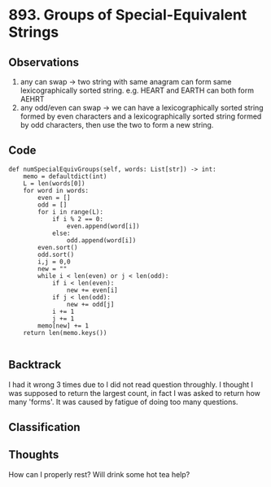 # 893. Groups of Special-Equivalent Strings
## Observations
1. any can swap -> two string with same anagram can form same lexicographically sorted string. e.g. HEART and EARTH can both form AEHRT
2. any odd/even can swap -> we can have a lexicographically sorted string formed by even characters and a lexicographically sorted string formed by odd characters, then use the two to form a new string.
## Code
```
def numSpecialEquivGroups(self, words: List[str]) -> int:
    memo = defaultdict(int)
    L = len(words[0])
    for word in words:
        even = []
        odd = []
        for i in range(L):
            if i % 2 == 0:
                even.append(word[i])
            else:
                odd.append(word[i])
        even.sort()
        odd.sort()
        i,j = 0,0
        new = ""
        while i < len(even) or j < len(odd):
            if i < len(even):
                new += even[i]
            if j < len(odd):
                new += odd[j]
            i += 1
            j += 1
        memo[new] += 1
    return len(memo.keys())
                
```
## Backtrack
I had it wrong 3 times due to I did not read question throughly. I thought I was supposed to return the largest count, in fact I was asked to return how many 'forms'. It was caused by fatigue of doing too many questions.
## Classification
## Thoughts
How can I properly rest? Will drink some hot tea help?
